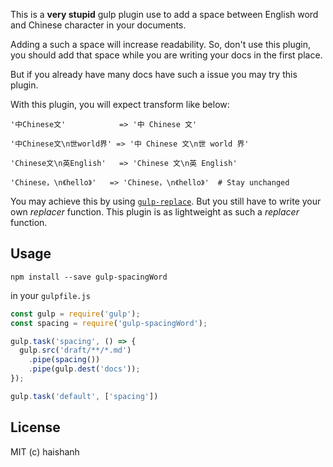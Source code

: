 This is a **very stupid** gulp plugin use to add a space between English word and Chinese character in your documents.


Adding a such a space will increase readability. So, don't use this plugin, you should add that space while you are writing your docs in the first place.

But if you already have many docs have such a issue you may try this plugin.

With this plugin, you will expect transform like below:

```
'中Chinese文'            => '中 Chinese 文'

'中Chinese文\n世world界' => '中 Chinese 文\n世 world 界'

'Chinese文\n英English'   => 'Chinese 文\n英 English'

'Chinese，\n《hello》'   => 'Chinese，\n《hello》'  # Stay unchanged
```

You may achieve this by using [`gulp-replace`](https://github.com/lazd/gulp-replace). But you still have to write your own *replacer* function. This plugin is as lightweight as such a *replacer* function.


## Usage

```
npm install --save gulp-spacingWord
```

in your `gulpfile.js`

```javascript
const gulp = require('gulp');
const spacing = require('gulp-spacingWord');

gulp.task('spacing', () => {
  gulp.src('draft/**/*.md')
    .pipe(spacing())
    .pipe(gulp.dest('docs'));
});

gulp.task('default', ['spacing'])
```

## License

MIT (c) haishanh